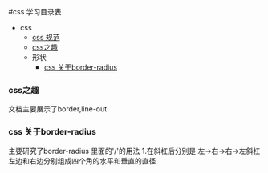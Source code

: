 #css 学习目录表

- css
    - [css 规范](./demo02.html)
    - [css之趣](./vcard.html)
    - 形状
        - [css 关于border-radius](./demo03.html)



### css之趣
文档主要展示了border,line-out



### css 关于border-radius

主要研究了border-radius  里面的'/'的用法
1.在斜杠后分别是 左->右->右->左斜杠左边和右边分别组成四个角的水平和垂直的直径